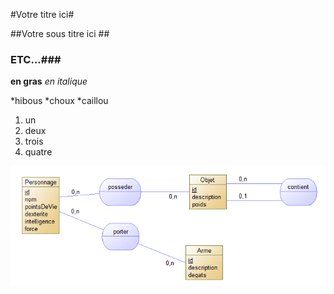 #Votre titre ici#

##Votre sous titre ici ##

### ETC...###

**en gras**
*en italique*

*hibous
*choux
*caillou

1. un
2. deux 
3. trois 
4. quatre
 
![mcdSauvegarde.PNG](https://github.com/QuentinAdriaenssens/sioCrawler/blob/master/images/mcdSauvegarde.PNG)